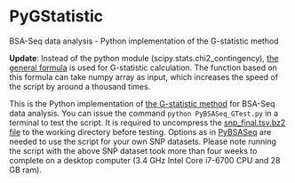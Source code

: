# PyGStatistic
BSA-Seq data analysis - Python implementation of the G-statistic method

__Update__: Instead of the python module (scipy.stats.chi2_contingency), [the general formula](https://en.wikipedia.org/wiki/G-test) is used for G-statistic calculation. The function based on this formula can take numpy array as input, which increases the speed of the script by around a thousand times.

This is the Python implementation of [the G-statistic method](https://journals.plos.org/ploscompbiol/article?id=10.1371/journal.pcbi.1002255) for BSA-Seq data analysis. You can issue the command `python PyBSASeq_GTest.py` in a terminal to test the script. It is required to uncompress the [snp_final.tsv.bz2 file](https://github.com/dblhlx/PyBSASeq/blob/master/snp_final.tsv.bz2) to the working directory before testing. Options as in [PyBSASeq](https://github.com/dblhlx/PyBSASeq) are needed to use the script for your own SNP datasets. Please note running the script with the above SNP dataset took more than four weeks to complete on a desktop computer (3.4 GHz Intel Core i7-6700 CPU and 28 GB ram).
